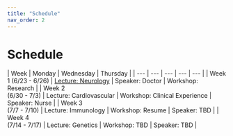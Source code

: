 ```yaml
---
title: "Schedule"
nav_order: 2
---
```

# Schedule


| Week | Monday | Wednesday | Thursday |
| --- | --- | --- | --- | --- |
| Week 1 (6/23 - 6/26) | [Lecture: Neurology](https://docs.google.com/presentation/d1O_9VRkdWx4Ekc6I1i3DjX1EqsbOZmUGv9MpbkilsuJYeditusp=sharing) | Speaker: Doctor | Workshop: Research |
| Week 2<br>(6/30 - 7/3) | Lecture: Cardiovascular | Workshop: Clinical Experience | Speaker: Nurse |
| Week 3<br>(7/7 - 7/10) | Lecture: Immunology | Workshop: Resume | Speaker: TBD |
| Week 4<br>(7/14 - 7/17) | Lecture: Genetics | Workshop: TBD | Speaker: TBD |
